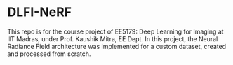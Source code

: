 # DLFI-NeRF
This repo is for the course project of EE5179: Deep Learning for Imaging at IIT Madras, under Prof. Kaushik Mitra, EE Dept. In this project, the Neural Radiance Field architecture was implemented for a custom dataset, created and processed from scratch. 
